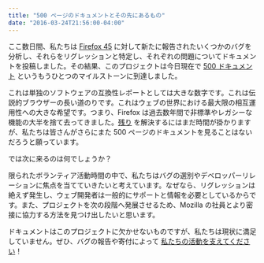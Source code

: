 ```yaml
---
title: "500 ページのドキュメントとその先にあるもの"
date: "2016-03-24T21:56:00-04:00"
---
```

ここ数日間、私たちは [Firefox 45](https://www.fxsitecompat.dev/ja/versions/45/) に対して新たに報告されたいくつかのバグを分析し、それらをリグレッションと特定し、それぞれの問題についてドキュメントを投稿しました。その結果、このプロジェクトは今日現在で [500 ドキュメント](https://www.fxsitecompat.dev/ja/docs/) というもうひとつのマイルストーンに到達しました。

これは単独のソフトウェアの互換性レポートとしては大きな数字です。これは伝説的ブラウザーの長い道のりです。これはウェブの世界における最大限の相互運用性への大きな希望です。つまり、Firefox は過去数年間で非標準やレガシーな機能の大半を捨て去ってきました。[残り](https://www.fxsitecompat.dev/ja/versions/future/) を解決するにはまだ時間が掛かりますが、私たちは皆さんがさらにまた 500 ページのドキュメントを見ることはないだろうと願っています。

では次に来るのは何でしょうか？

限られたボランティア活動時間の中で、私たちはバグの選別やデベロッパーリレーションに焦点を当てていきたいと考えています。なぜなら、リグレッションは絶えず発生し、ウェブ開発者は一般的にサポートと情報を必要としているからです。また、プロジェクトを次の段階へ発展させるため、Mozilla の社員とより密接に協力する方法を見つけ出したいと思います。

ドキュメントはこのプロジェクトに欠かせないものですが、私たちは現状に満足していません。ぜひ、バグの報告や寄付によって [私たちの活動を支えてください](https://www.fxsitecompat.dev/ja/contribute/)！
